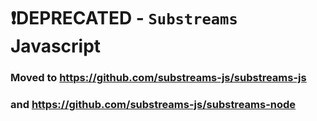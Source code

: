# ❗️DEPRECATED - `Substreams` **Javascript**

### Moved to https://github.com/substreams-js/substreams-js
### and https://github.com/substreams-js/substreams-node
